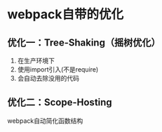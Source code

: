 # webpack自带的优化
## 优化一：Tree-Shaking（摇树优化）
1. 在生产环境下
2. 使用import引入(不是require)
3. 会自动去除没用的代码


## 优化二：Scope-Hosting

webpack自动简化函数结构
